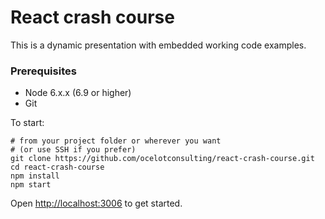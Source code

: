 # React crash course
 
This is a dynamic presentation with embedded working code examples.

### Prerequisites

+ Node 6.x.x (6.9 or higher)
+ Git
 
To start:

```
# from your project folder or wherever you want
# (or use SSH if you prefer)
git clone https://github.com/ocelotconsulting/react-crash-course.git
cd react-crash-course
npm install 
npm start
```

Open [http://localhost:3006](http://localhost:3006) to get started.
